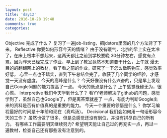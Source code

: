 ```yaml
---
layout: post
title: 'day12'
date: 2016-10-28 19:48
comments: true
categories: 
---
```

Objective
完成了什么？
复习了一遍job-listing，把jdstore里面的几个方法背了下来。
Reflective
你要如何形容今天的情绪？
由于没有暖气，北京的早上实在太冷了，在床上根本不想起来，这两天都比之前到学校要晚
30分钟左右，感觉有点累。因为昨天已经完成了作业，早上到了教室竟然不知道要干什么，上午就
漫无目的的翻翻网上的教材，看了看之前的作业，研究了一下怎么做购物车，感觉效率好低，
心里一点也不踏实，直到下午总结会完了，收获了几个同学的经验，才感觉一天没有虚度。
今天的高峰是什么？
今天好像没有什么兴奋的，只是早上发现自己Google问题的能力提高了一点。
今天的低点是什么？
上午感觉碌碌无为，很心慌。
Interpretive
我们今天学到什么了？
看YY老师解决了github的问题，感觉学到了，虽然自己也Google了，但是离答案就差了
一点，有能力判断Google出来的资料是否有价值真的是重要的能力。
今天一个重要的领悟是什么？
你学习编程最好的时间是十年前和现在（真鸡汤）。
Decisional
我们会如何用一句话形容今天的工作？
虽然也做了很多，但是总感觉还没有到位，并没有拼尽自己的所有力。
有哪些工作需要明天继续努力?
希望明天能让自己过的再充实一点，再过一遍教材，检查自己还有那些没有注意到的。